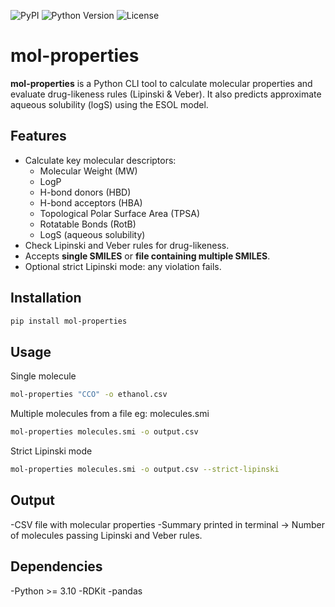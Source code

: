 ![PyPI](https://img.shields.io/pypi/v/mol-properties)
![Python Version](https://img.shields.io/pypi/pyversions/mol-properties)
![License](https://img.shields.io/pypi/l/mol-properties)



# mol-properties

**mol-properties** is a Python CLI tool to calculate molecular properties and evaluate drug-likeness rules (Lipinski & Veber). It also predicts approximate aqueous solubility (logS) using the ESOL model.

## Features

- Calculate key molecular descriptors:
  - Molecular Weight (MW)
  - LogP
  - H-bond donors (HBD)
  - H-bond acceptors (HBA)
  - Topological Polar Surface Area (TPSA)
  - Rotatable Bonds (RotB)
  - LogS (aqueous solubility)
- Check Lipinski and Veber rules for drug-likeness.
- Accepts **single SMILES** or **file containing multiple SMILES**.
- Optional strict Lipinski mode: any violation fails.

## Installation

```bash
pip install mol-properties
```

## Usage 
Single molecule 
```bash
mol-properties "CCO" -o ethanol.csv
```

Multiple molecules from a file eg: molecules.smi
```bash 
mol-properties molecules.smi -o output.csv
```

Strict Lipinski mode
```bash 
mol-properties molecules.smi -o output.csv --strict-lipinski
```


## Output 
-CSV file with molecular properties 
-Summary printed in terminal -> Number of molecules passing Lipinski and Veber rules.

## Dependencies
-Python >= 3.10
-RDKit
-pandas
